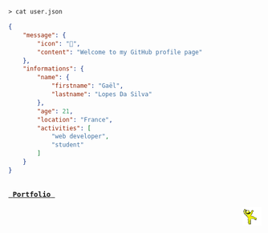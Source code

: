 <!--- 2025-03-25 10:11:51.758162 --->
```shell
> cat user.json
```

```json
{
    "message": {
        "icon": "🙌",
        "content": "Welcome to my GitHub profile page"
    },
    "informations": {
        "name": {
            "firstname": "Gaël",
            "lastname": "Lopes Da Silva"
        },
        "age": 21,
        "location": "France",
        "activities": [
            "web developer",
            "student"
        ]
    }
}
```

<a href="https://gael-lopes-da-silva.github.io/portfolio/">
    <kbd>
        <br>&nbsp;<b>Portfolio</b>&nbsp;<br><br>
    </kbd>
</a>
<img align="right" style="width: 37px;" title="Behold the yellow dancing man!" alt="Too bad, he gone..." src="./assets/yellow_man.gif">
